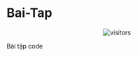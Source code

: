 # Bai-Tap
<p align="center">


  <img alt="visitors" src="https://visitor-badge.laobi.icu/badge?page_id=ntkhang03.Bai-Tap">

</p>


Bài tập code
